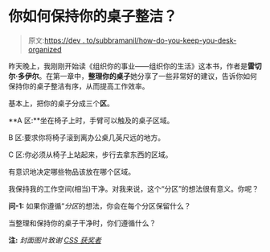 # 你如何保持你的桌子整洁？

> 原文:[https://dev . to/subbramanil/how-do-you-keep-you-desk-organized](https://dev.to/subbramanil/how-do-you-keep-your-desk-organized)

昨天晚上，我刚刚开始读《组织你的事业——组织你的生活》这本书，作者是**雷切尔·多伊尔**。在第一章中，**整理你的桌子**她分享了一些非常好的建议，告诉你如何保持你的桌子整洁有序，从而提高工作效率。

基本上，把你的桌子分成三个**区**。

**A 区:**坐在椅子上时，手臂可以触及的桌子区域。

B 区:要求你将椅子滚到离办公桌几英尺远的地方。

C 区:你必须从椅子上站起来，步行去拿东西的区域。

有意识地决定哪些物品该放在哪个区域。

我保持我的工作空间(相当)干净。对我来说，这个“分区”的想法很有意义。你呢？

**问-1:** 如果你遵循“*分区*的想法，你会在每个分区保留什么？

当整理和保持你的桌子干净时，你们遵循什么？

**注:**
*封面图片致谢 [CSS 获奖者](http://www.csswinner.com/blog/designer-workspace-inspiration)*